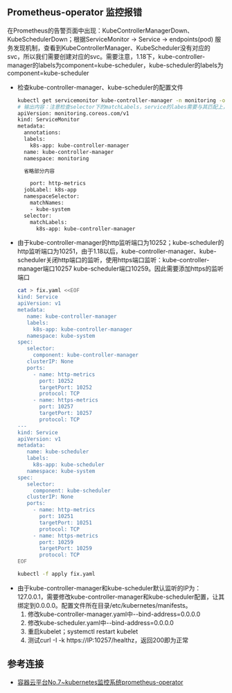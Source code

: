 ## Prometheus-operator 监控报错
在Prometheus的告警页面中出现：KubeControllerManagerDown、KubeSchedulerDown；根据ServiceMonitor -> Service -> endpoints(pod) 服务发现机制，查看到KubeControllerManager、KubeScheduler没有对应的svc，所以我们需要创建对应的svc。需要注意，1.18下，kube-controller-manager的labels为component=kube-scheduler，kube-scheduler的labels为component=kube-scheduler
- 检查kube-controller-manager、kube-scheduler的配置文件
  ```bash
  kubectl get servicemonitor kube-controller-manager -n monitoring -o yaml
  # 输出内容：注意检查selector下的matchLabels，service的labes需要与其匹配上，port的名字需要与service的port名对应上
  apiVersion: monitoring.coreos.com/v1
  kind: ServiceMonitor
  metadata:
    annotations:
    labels:
      k8s-app: kube-controller-manager
    name: kube-controller-manager
    namespace: monitoring
  
    省略部分内容

      port: http-metrics
    jobLabel: k8s-app
    namespaceSelector:
      matchNames:
      - kube-system
    selector:
      matchLabels:
        k8s-app: kube-controller-manager
  ```
- 由于kube-controller-manager的http监听端口为10252；kube-scheduler的http监听端口为10251，由于1.18以后，kube-controller-manager、kube-scheduler关闭http端口的监听，使用https端口监听：kube-controller-manager端口10257 kube-scheduler端口10259。因此需要添加https的监听端口
  ```bash
  cat > fix.yaml <<EOF
  kind: Service
  apiVersion: v1
  metadata:
     name: kube-controller-manager
     labels:
       k8s-app: kube-controller-manager
     namespace: kube-system
  spec:
     selector:
       component: kube-controller-manager
     clusterIP: None
     ports:
       - name: http-metrics
         port: 10252
         targetPort: 10252
         protocol: TCP
       - name: https-metrics
         port: 10257
         targetPort: 10257
         protocol: TCP
  ---
  kind: Service
  apiVersion: v1
  metadata:
     name: kube-scheduler
     labels:
       k8s-app: kube-scheduler
     namespace: kube-system
  spec:
     selector:
       component: kube-scheduler
     clusterIP: None
     ports:
       - name: http-metrics
         port: 10251
         targetPort: 10251
         protocol: TCP
       - name: https-metrics
         port: 10259
         targetPort: 10259
         protocol: TCP
  EOF

  kubectl -f apply fix.yaml
  ```
- 由于kube-controller-manager和kube-scheduler默认监听的IP为：127.0.0.1，需要修改kube-controller-manager和kube-scheduler配置，让其绑定到0.0.0.0。配置文件所在目录/etc/kubernetes/manifests。
  1. 修改kube-controller-manager.yaml中--bind-address=0.0.0.0
  2. 修改kube-scheduler.yaml中--bind-address=0.0.0.0
  3. 重启kubelet；systemctl restart kubelet
  4. 测试curl -I -k https://IP:10257/healthz，返回200即为正常

## 参考连接
- [容器云平台No.7~kubernetes监控系统prometheus-operator](https://zhuanlan.zhihu.com/p/258344576)